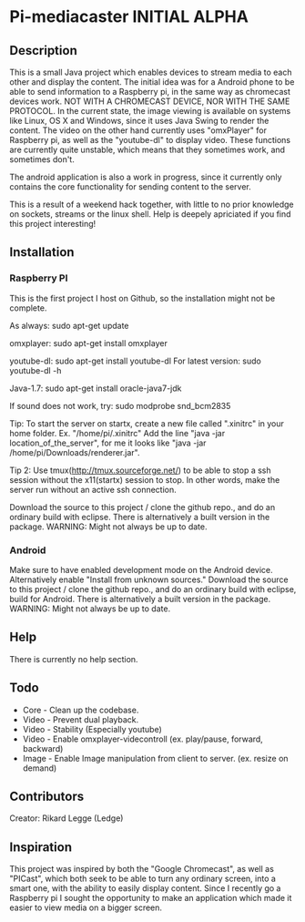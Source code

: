 Pi-mediacaster INITIAL ALPHA
==============
## Description
This is a small Java project which enables devices to stream media to each other and display the content. The initial idea was for a Android phone to be able to send information to a Raspberry pi, in the same way as chromecast devices work. NOT WITH A CHROMECAST DEVICE, NOR WITH THE SAME PROTOCOL.
In the current state, the image viewing is available on systems like Linux, OS X and Windows, since it uses Java Swing to render the content. 
The video on the other hand currently uses "omxPlayer" for Raspberry pi, as well as the "youtube-dl" to display video. These functions are currently quite unstable, which means that they sometimes work, and sometimes don't. 

The android application is also a work in progress, since it currently only contains the core functionality for sending content to the server. 

This is a result of a weekend hack together, with little to no prior knowledge  on sockets, streams or the linux shell.
Help is deepely apriciated if you find this project interesting!

## Installation
### Raspberry PI
This is the first project I host on Github, so the installation might not be complete.

As always: sudo apt-get update

omxplayer: sudo apt-get install omxplayer
    
youtube-dl: sudo apt-get install youtube-dl
For latest version: sudo youtube-dl -h
    
Java-1.7: sudo apt-get install oracle-java7-jdk

If sound does not work, try: sudo modprobe snd_bcm2835

Tip: To start the server on startx, create a new file called ".xinitrc" in your home folder. Ex. "/home/pi/.xinitrc"
Add the line "java -jar location_of_the_server", for me it looks like "java -jar /home/pi/Downloads/renderer.jar".

Tip 2: Use tmux(http://tmux.sourceforge.net/) to be able to stop a ssh session without the x11(startx) session to stop. In other words, make the server run without an active ssh connection.

Download the source to this project / clone the github repo., and do an ordinary build with eclipse. There is alternatively a built version in the package. 
WARNING: Might not always be up to date.

### Android
Make sure to have enabled development mode on the Android device. Alternatively enable "Install from unknown sources."
Download the source to this project / clone the github repo., and do an ordinary build with eclipse, build for Android. There is alternatively a built version in the package. 
WARNING: Might not always be up to date. 

## Help
There is currently no help section.

## Todo
+ Core - Clean up the codebase.
+ Video - Prevent dual playback.
+ Video - Stability (Especially youtube)
+ Video - Enable omxplayer-videcontroll (ex. play/pause, forward, backward)
+ Image - Enable Image manipulation from client to server. (ex. resize on demand)

## Contributors
Creator: Rikard Legge (Ledge)

## Inspiration
This project was inspired by both the "Google Chromecast", as well as "PICast", which both seek to be able to turn any ordinary screen, into a smart one, with the ability to easily display content. Since I recently go a Raspberry pi I sought the opportunity to make an application which made it easier to view media on a bigger screen.
